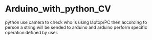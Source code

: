 # Arduino_with_python_CV
python use camera to check who is using laptop/PC then according to person a string will be sended to arduino and arduino perform specific operation defined by user.

